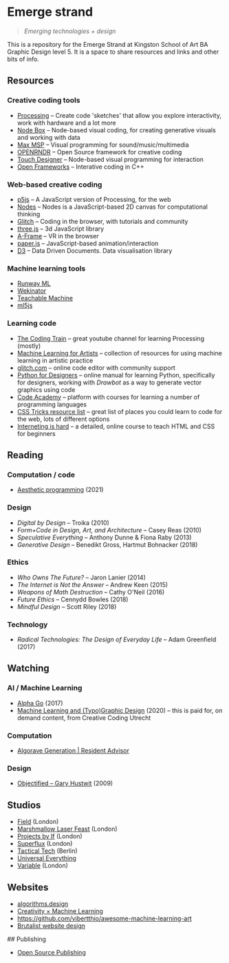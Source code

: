 # Emerge strand
> *Emerging technologies + design*

This is a repository for the Emerge Strand at Kingston School of Art BA Graphic Design level 5. It is a space to share resources and links and other bits of info.

## Resources

### Creative coding tools

- [Processing](https://processing.org/) – Create code 'sketches' that allow you explore interactivity, work with hardware and a lot more
- [Node Box](https://www.nodebox.net/) – Node-based visual coding, for creating generative visuals and working with data
- [Max MSP](https://cycling74.com/) – Visual programming for sound/music/multimedia
- [OPENRNDR](https://openrndr.org/) – Open Source framework for creative coding
- [Touch Designer](https://derivative.ca/) – Node-based visual programming for interaction
- [Open Frameworks](https://openframeworks.cc/) – Interative coding in C++

### Web-based creative coding

- [p5js](https://p5js.org/) – A JavaScript version of Processing, for the web
- [Nodes](https://nodes.io/) – Nodes is a JavaScript-based 2D canvas for computational thinking
- [Glitch](https://glitch.com/) – Coding in the browser, with tutorials and community
- [three.js](https://threejs.org/) – 3d JavaScript library
- [A-Frame](https://aframe.io/) – VR in the browser
- [paper.js](http://paperjs.org/) – JavaScript-based animation/interaction
- [D3](https://d3js.org/) – Data Driven Documents. Data visualisation library

### Machine learning tools
- [Runway ML](https://runwayml.com/)
- [Wekinator](http://www.wekinator.org/)
- [Teachable Machine](https://teachablemachine.withgoogle.com/)
- [ml5js](https://ml5js.org/)

### Learning code
- [The Coding Train](https://www.youtube.com/channel/UCvjgXvBlbQiydffZU7m1_aw) – great youtube channel for learning Processing (mostly)
- [Machine Learning for Artists](https://ml4a.github.io/) – collection of resources for using machine learning in artistic practice
- [glitch.com](https://glitch.com/) – online code editor with community support
- [Python for Designers](https://pythonfordesigners.com/) – online manual for learning Python, specifically for designers, working with *Drawbot* as a way to generate vector graphics using code
- [Code Academy](https://www.codecademy.com/) – platform with courses for learning a number of programming languages
- [CSS Tricks resource list](https://css-tricks.com/where-do-you-learn-html-css-in-2019/) – great list of places you could learn to code for the web, lots of different options
- [Interneting is hard](https://www.internetingishard.com/) – a detailed, online course to teach HTML and CSS for beginners

## Reading

### Computation / code

- [Aesthetic programming](http://aesthetic-programming.net/) (2021)

### Design

- *Digital by Design* – Troika (2010)
- *Form+Code in Design, Art, and Architecture* – Casey Reas (2010)
- *Speculative Everything* – Anthony Dunne & Fiona Raby (2013)
- *Generative Design* – Benedikt Gross, Hartmut Bohnacker (2018)

### Ethics

- *Who Owns The Future?* – Jaron Lanier (2014)
- *The Internet is Not the Answer* – Andrew Keen (2015)
- *Weapons of Math Destruction* – Cathy O'Neil (2016)
- *Future Ethics* – Cennydd Bowles (2018)
- *Mindful Design* – Scott Riley (2018)

### Technology

- *Radical Technologies: The Design of Everyday Life* – Adam Greenfield (2017)

## Watching

### AI / Machine Learning

- [Alpha Go](https://www.alphagomovie.com/) (2017)
- [Machine Learning and (Typo)Graphic Design](https://vimeo.com/ondemand/mlgd) (2020) – this is paid for, on demand content, from Creative Coding Utrecht

### Computation

- [Algorave Generation | Resident Advisor](https://www.youtube.com/watch?v=S2EZqikCIfY)

### Design

- [Objectified – Gary Hustwit](https://www.hustwit.com/objectified) (2009)

## Studios

- [Field](https://field.io/) (London)
- [Marshmallow Laser Feast](https://www.marshmallowlaserfeast.com/) (London)
- [Projects by If](https://www.projectsbyif.com/) (London)
- [Superflux](https://superflux.in/) (London)
- [Tactical Tech](https://tacticaltech.org/) (Berlin)
- [Universal Everything](https://www.universaleverything.com/)
- [Variable](https://variable.io/) (London)

## Websites

- [algorithms.design](https://algorithms.design)
- [Creativity &times; Machine Learning](https://mlart.co/)
- https://github.com/vibertthio/awesome-machine-learning-art
- [Brutalist website design](https://brutalistwebsites.com/)


## Publishing

- [Open Source Publishing](http://osp.kitchen/)
